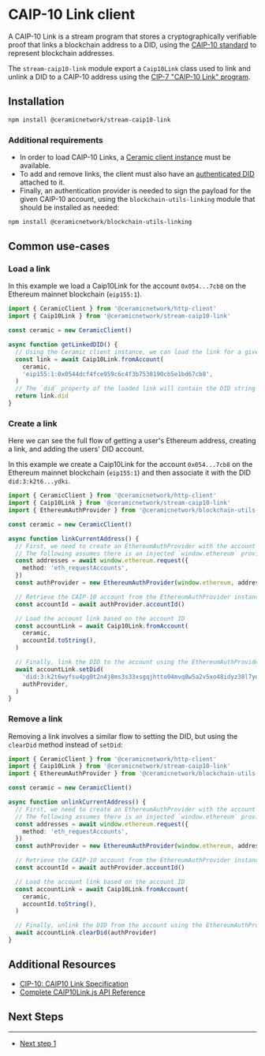 # CAIP-10 Link client

A CAIP-10 Link is a stream program that stores a cryptographically verifiable proof that links a blockchain address to a DID, using the [CAIP-10 standard](https://github.com/ChainAgnostic/CAIPs/blob/master/CAIPs/caip-10.md) to represent blockchain addresses.

The `stream-caip10-link` module export a `Caip10Link` class used to link and unlink a DID to a CAIP-10 address using the [CIP-7 "CAIP-10 Link" program](../../docs/advanced/standards/stream-programs/cip7-caip10-link.md).

## Installation

```sh
npm install @ceramicnetwork/stream-caip10-link
```

### Additional requirements

- In order to load CAIP-10 Links, a [Ceramic client instance](../core-clients/ceramic-http.md) must be available.
- To add and remove links, the client must also have an [authenticated DID](../core-clients/did-jsonrpc.md) attached to it.
- Finally, an authentication provider is needed to sign the payload for the given CAIP-10 account, using the `blockchain-utils-linking` module that should be installed as needed:

```sh
npm install @ceramicnetwork/blockchain-utils-linking
```

## Common use-cases

### Load a link

In this example we load a Caip10Link for the account `0x054...7cb8` on the Ethereum mainnet blockchain (`eip155:1`).

```ts
import { CeramicClient } from '@ceramicnetwork/http-client'
import { Caip10Link } from '@ceramicnetwork/stream-caip10-link'

const ceramic = new CeramicClient()

async function getLinkedDID() {
  // Using the Ceramic client instance, we can load the link for a given CAIP-10 account
  const link = await Caip10Link.fromAccount(
    ceramic,
    'eip155:1:0x0544dcf4fce959c6c4f3b7530190cb5e1bd67cb8',
  )
  // The `did` property of the loaded link will contain the DID string value if set
  return link.did
}
```

### Create a link

Here we can see the full flow of getting a user's Ethereum address, creating a link, and adding the users' DID account.

In this example we create a Caip10Link for the account `0x054...7cb8` on the Ethereum mainnet blockchain (`eip155:1`) and then associate it with the DID `did:3:k2t6...ydki`.

```ts
import { CeramicClient } from '@ceramicnetwork/http-client'
import { Caip10Link } from '@ceramicnetwork/stream-caip10-link'
import { EthereumAuthProvider } from '@ceramicnetwork/blockchain-utils-linking'

const ceramic = new CeramicClient()

async function linkCurrentAddress() {
  // First, we need to create an EthereumAuthProvider with the account currently selected
  // The following assumes there is an injected `window.ethereum` provider
  const addresses = await window.ethereum.request({
    method: 'eth_requestAccounts',
  })
  const authProvider = new EthereumAuthProvider(window.ethereum, addresses[0])

  // Retrieve the CAIP-10 account from the EthereumAuthProvider instance
  const accountId = await authProvider.accountId()

  // Load the account link based on the account ID
  const accountLink = await Caip10Link.fromAccount(
    ceramic,
    accountId.toString(),
  )

  // Finally, link the DID to the account using the EthereumAuthProvider instance
  await accountLink.setDid(
    'did:3:k2t6wyfsu4pg0t2n4j8ms3s33xsgqjhtto04mvq8w5a2v5xo48idyz38l7ydki',
    authProvider,
  )
}
```

### Remove a link

Removing a link involves a similar flow to setting the DID, but using the `clearDid` method instead of `setDid`:

```ts
import { CeramicClient } from '@ceramicnetwork/http-client'
import { Caip10Link } from '@ceramicnetwork/stream-caip10-link'
import { EthereumAuthProvider } from '@ceramicnetwork/blockchain-utils-linking'

const ceramic = new CeramicClient()

async function unlinkCurrentAddress() {
  // First, we need to create an EthereumAuthProvider with the account currently selected
  // The following assumes there is an injected `window.ethereum` provider
  const addresses = await window.ethereum.request({
    method: 'eth_requestAccounts',
  })
  const authProvider = new EthereumAuthProvider(window.ethereum, addresses[0])

  // Retrieve the CAIP-10 account from the EthereumAuthProvider instance
  const accountId = await authProvider.accountId()

  // Load the account link based on the account ID
  const accountLink = await Caip10Link.fromAccount(
    ceramic,
    accountId.toString(),
  )

  // Finally, unlink the DID from the account using the EthereumAuthProvider instance
  await accountLink.clearDid(authProvider)
}
```

## Additional Resources

- [CIP-10: CAIP10 Link Specification](https://github.com/ceramicnetwork/CIP/blob/main/CIPs/CIP-8/CIP-8.md)
- [Complete CAIP10Link.js API Reference]()

## Next Steps

---

- [Next step 1]()
